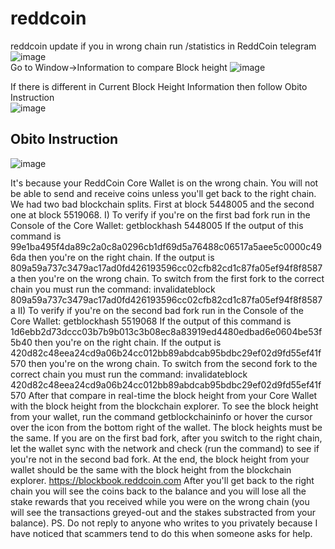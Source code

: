 # reddcoin
reddcoin update if you in wrong chain
run /statistics in ReddCoin telegram  
![image](https://github.com/user-attachments/assets/b6da4e8a-3172-4d2b-9837-1de5ed975bf8)  
Go to Window->Information to compare Block height 
![image](https://github.com/user-attachments/assets/ad34abe0-d6a2-4cd1-a761-ae79b87bf69d)  

If there is different in Current Block Height Information then follow Obito Instruction  
![image](https://github.com/user-attachments/assets/4950f003-4432-4d54-8957-5567adbce486)  


## Obito Instruction
![image](https://github.com/user-attachments/assets/5c15b6a1-500d-489d-a262-1217eedf05d4)

It's because your ReddCoin Core Wallet is on the wrong chain. You will not be able to send and receive coins unless you'll get back to the right chain.
We had two bad blockchain splits. First at block 5448005 and the second one at block 5519068.
I) To verify if you're on the first bad fork run in the Console of the Core Wallet:
getblockhash 5448005
If the output of this command is
99e1ba495f4da89c2a0c8a0296cb1df69d5a76488c06517a5aee5c0000c496da
then you're on the right chain.
If the output is
809a59a737c3479ac17ad0fd426193596cc02cfb82cd1c87fa05ef94f8f8587a
then you're on the wrong chain.
To switch from the first fork to the correct chain you must run the command:
invalidateblock 809a59a737c3479ac17ad0fd426193596cc02cfb82cd1c87fa05ef94f8f8587a
II)  To verify if you're on the second bad fork run in the Console of the Core Wallet:
getblockhash 5519068
If the output of this command is
1d6ebb2d73dccc03b7b9b013c3b08ec8a83919ed4480edbad6e0604be53f5b40
then you're on the right chain.
If the output is
420d82c48eea24cd9a06b24cc012bb89abdcab95bdbc29ef02d9fd55ef41f570
then you're on the wrong chain.
To switch from the second fork to the correct chain you must run the command:
invalidateblock 420d82c48eea24cd9a06b24cc012bb89abdcab95bdbc29ef02d9fd55ef41f570
After that compare in real-time the block height from your Core Wallet with the block height from the blockchain explorer.
To see the block height from your wallet, run the command getblockchaininfo or hover the cursor over the icon from the bottom right of the wallet. The block heights must be the same.
If you are on the first bad fork, after you switch to the right chain, let the wallet sync with the network and check (run the command) to see if you're not in the second bad fork. At the end, the block height from your wallet should be the same with the block height from the blockchain explorer.
https://blockbook.reddcoin.com
After you'll get back to the right chain you will see the coins back to the balance and you will lose all the stake rewards that you received while you were on the wrong chain (you will see the transactions greyed-out and the stakes substracted from your balance).
PS. Do not reply to anyone who writes to you privately because I have noticed that scammers tend to do this when someone asks for help.
